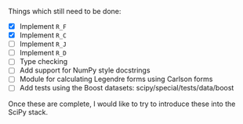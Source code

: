 Things which still need to be done:

- [X] Implement `R_F`
- [X] Implement `R_C`
- [ ] Implement `R_J`
- [ ] Implement `R_D`
- [ ] Type checking
- [ ] Add support for NumPy style docstrings
- [ ] Module for calculating Legendre forms using Carlson forms
- [ ] Add tests using the Boost datasets: scipy/special/tests/data/boost

Once these are complete, I would like to try to introduce these into the SciPy
stack.
